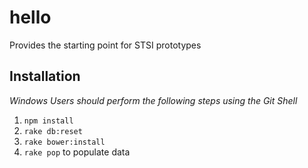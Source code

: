 # hello
Provides the starting point for STSI prototypes

## Installation
*Windows Users should perform the following steps using the Git Shell*

1. `npm install`
2. `rake db:reset`
3. `rake bower:install`
4. `rake pop` to populate data

